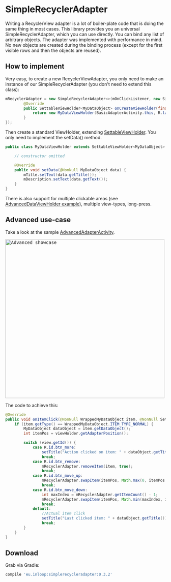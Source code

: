 SimpleRecyclerAdapter
================

Writing a RecyclerView adapter is a lot of boiler-plate code that is doing the same thing in most cases. This library provides you an universal SimpleRecyclerAdapter, which you can use directly. 
You can bind any list of arbitrary objects.
The adapter was implemented with performance in mind. No new objects are created during the binding process (except for the first visible rows and then the objects are reused).

How to implement
--------
Very easy, to create a new RecyclerViewAdapter, you only need to make an instance of our SimpleRecyclerAdapter (you don't need to extend this class):

```java
mRecyclerAdapter = new SimpleRecyclerAdapter<>(mOnClickListener, new SimpleRecyclerAdapter.CreateViewHolder<MyDataObject>() {
        @Override
        public SettableViewHolder<MyDataObject> onCreateViewHolder(final ViewGroup parent, final int viewType) {
            return new MyDataViewHolder(BasicAdapterActivity.this, R.layout.item_mydata, parent);
        }
});
```
Then create a standard ViewHolder, extending [SettableViewHolder](https://github.com/inloop/SimpleRecyclerAdapter/blob/master/library/src/main/java/eu/inloop/simplerecycleradapter/SettableViewHolder.java). You only need to implement the setData() method.

```java
public class MyDataViewHolder extends SettableViewHolder<MyDataObject> {

    // constructor omitted

    @Override
    public void setData(@NonNull MyDataObject data) {
        mTitle.setText(data.getTitle());
        mDescription.setText(data.getText());
    }
}
```

There is also support for multiple clickable areas (see [AdvancedDataViewHolder example](https://github.com/inloop/SimpleRecyclerAdapter/blob/master/sample/src/main/java/eu/inloop/simplerecycleradapter/sample/adapter/viewholder/advanced/AdvancedDataViewHolder.java)), multiple view-types, long-press.

Advanced use-case
--------
Take a look at the sample [AdvancedAdapterActivity](https://github.com/inloop/SimpleRecyclerAdapter/blob/master/sample/src/main/java/eu/inloop/simplerecycleradapter/sample/activity/AdvancedAdapterActivity.java). 


<kbd><img src="/website/adapter_advanced.gif" height="500px" title="Advanced showcase" /></kbd>

The code to achieve this:

```java
@Override
public void onItemClick(@NonNull WrappedMyDataObject item, @NonNull SettableViewHolder<WrappedMyDataObject> viewHolder, @NonNull View view) {
    if (item.getType() == WrappedMyDataObject.ITEM_TYPE_NORMAL) {
        MyDataObject dataObject = item.getDataObject();
        int itemPos = viewHolder.getAdapterPosition();

        switch (view.getId()) {
            case R.id.btn_more:
                setTitle("Action clicked on item: " + dataObject.getTitle());
                break;
            case R.id.btn_remove:
                mRecyclerAdapter.removeItem(item, true);
                break;
            case R.id.btn_move_up:
                mRecyclerAdapter.swapItem(itemPos, Math.max(0, itemPos - 1), true);
                break;
            case R.id.btn_move_down:
                int maxIndex = mRecyclerAdapter.getItemCount() - 1;
                mRecyclerAdapter.swapItem(itemPos, Math.min(maxIndex, itemPos + 1), true);
                break;
            default:
                //Actual item click
                setTitle("Last clicked item: " + dataObject.getTitle());
                break;
        }
    }
}

```

Download
--------

Grab via Gradle:
```groovy
compile 'eu.inloop:simplerecycleradapter:0.3.2'
```
